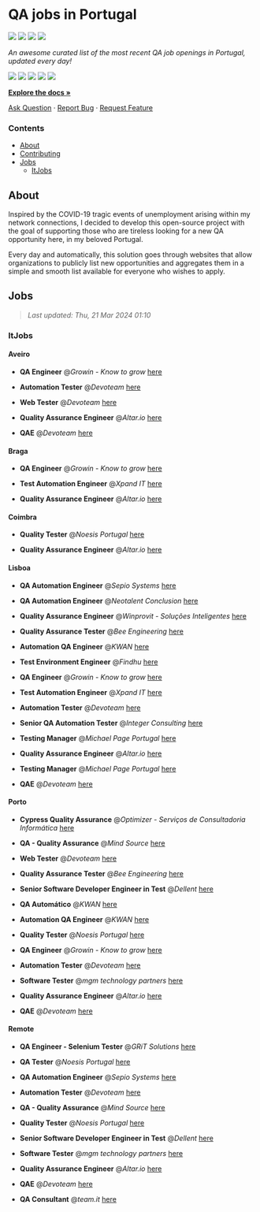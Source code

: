 QA jobs in Portugal
========================

![](https://img.shields.io/static/v1?label=%F0%9F%8C%9F&message=If%20Useful&color=BC4E99)
[![](https://img.shields.io/github/stars/sergiomartins8/qa-jobs-in-portugal)](https://github.com/sergiomartins8/qa-jobs-in-portugal/stargazers)
[![](https://img.shields.io/github/forks/sergiomartins8/qa-jobs-in-portugal)](https://github.com/sergiomartins8/qa-jobs-in-portugal/network/members)
[![](https://img.shields.io/badge/-sergiomartins8-blue?logo=Linkedin&logoColor=white)](https://www.linkedin.com/in/sergiomartins8/)

_An awesome curated list of the most recent QA job openings in Portugal, updated every day!_

[![](https://img.shields.io/github/v/release/sergiomartins8/qa-jobs-in-portugal)](https://github.com/sergiomartins8/qa-jobs-in-portugal/releases)
[![](https://github.com/sergiomartins8/qa-jobs-in-portugal/workflows/release/badge.svg)](https://github.com/sergiomartins8/qa-jobs-in-portugal/actions?query=workflow%3Arelease)
[![](https://img.shields.io/github/issues/sergiomartins8/qa-jobs-in-portugal)](https://github.com/sergiomartins8/qa-jobs-in-portugal/issues)
[![](https://img.shields.io/github/contributors/sergiomartins8/qa-jobs-in-portugal)](https://github.com/sergiomartins8/qa-jobs-in-portugal/graphs/contributors)
[![](https://img.shields.io/github/license/sergiomartins8/qa-jobs-in-portugal)](https://github.com/sergiomartins8/qa-jobs-in-portugal/blob/master/LICENSE)

**[Explore the docs »](https://github.com/sergiomartins8/qa-jobs-in-portugal/blob/master/docs/DOCUMENTATION.md)**

[Ask Question](https://github.com/sergiomartins8/qa-jobs-in-portugal/issues) 
·
[Report Bug](https://github.com/sergiomartins8/qa-jobs-in-portugal/issues)
·
[Request Feature](https://github.com/sergiomartins8/qa-jobs-in-portugal/issues)

### Contents
* [About](#about)
* [Contributing](https://github.com/sergiomartins8/qa-jobs-in-portugal/blob/master/docs/CONTRIBUTING.md)
* [Jobs](#jobs)
  * [ItJobs](#itjobs)

## About
Inspired by the COVID-19 tragic events of unemployment arising within my network connections, I decided to develop this open-source project with the goal of supporting those who are tireless looking for a new QA opportunity here, in my beloved Portugal.

Every day and automatically, this solution goes through websites that allow organizations to publicly list new opportunities and aggregates them in a simple and smooth list available for everyone who wishes to apply.

Jobs
---------

> _Last updated: Thu, 21 Mar 2024 01:10_

### ItJobs

#### Aveiro

- **QA Engineer** @_Growin - Know to grow_ [here](https://www.itjobs.pt/oferta/480934/qa-engineer)


- **Automation Tester** @_Devoteam_ [here](https://www.itjobs.pt/oferta/480080/automation-tester)


- **Web Tester** @_Devoteam_ [here](https://www.itjobs.pt/oferta/479839/web-tester)


- **Quality Assurance Engineer** @_Altar.io_ [here](https://www.itjobs.pt/oferta/480868/quality-assurance-engineer)


- **QAE** @_Devoteam_ [here](https://www.itjobs.pt/oferta/479058/qae)

#### Braga

- **QA Engineer** @_Growin - Know to grow_ [here](https://www.itjobs.pt/oferta/480934/qa-engineer)


- **Test Automation Engineer** @_Xpand IT_ [here](https://www.itjobs.pt/oferta/479733/test-automation-engineer)


- **Quality Assurance Engineer** @_Altar.io_ [here](https://www.itjobs.pt/oferta/480868/quality-assurance-engineer)

#### Coimbra

- **Quality Tester** @_Noesis Portugal_ [here](https://www.itjobs.pt/oferta/480202/quality-tester-coimbra-covilha-guarda)


- **Quality Assurance Engineer** @_Altar.io_ [here](https://www.itjobs.pt/oferta/480868/quality-assurance-engineer)

#### Lisboa

- **QA Automation Engineer** @_Sepio Systems_ [here](https://www.itjobs.pt/oferta/479523/qa-automation-engineer)


- **QA Automation Engineer** @_Neotalent Conclusion_ [here](https://www.itjobs.pt/oferta/479608/qa-automation-engineer)


- **Quality Assurance Engineer** @_Winprovit - Soluções Inteligentes_ [here](https://www.itjobs.pt/oferta/479566/quality-assurance-engineer)


- **Quality Assurance Tester** @_Bee Engineering_ [here](https://www.itjobs.pt/oferta/480733/quality-assurance-tester)


- **Automation QA Engineer** @_KWAN_ [here](https://www.itjobs.pt/oferta/479657/qa-automatico)


- **Test Environment Engineer** @_Findhu_ [here](https://www.itjobs.pt/oferta/480739/test-environment-engineer)


- **QA Engineer** @_Growin - Know to grow_ [here](https://www.itjobs.pt/oferta/480934/qa-engineer)


- **Test Automation Engineer** @_Xpand IT_ [here](https://www.itjobs.pt/oferta/479733/test-automation-engineer)


- **Automation Tester** @_Devoteam_ [here](https://www.itjobs.pt/oferta/480080/automation-tester)


- **Senior QA Automation Tester** @_Integer Consulting_ [here](https://www.itjobs.pt/oferta/480814/senior-qa-automation-tester)


- **Testing Manager** @_Michael Page Portugal_ [here](https://www.itjobs.pt/oferta/480832/testing-manager)


- **Quality Assurance Engineer** @_Altar.io_ [here](https://www.itjobs.pt/oferta/480868/quality-assurance-engineer)


- **Testing Manager** @_Michael Page Portugal_ [here](https://www.itjobs.pt/oferta/479401/testing-manager)


- **QAE** @_Devoteam_ [here](https://www.itjobs.pt/oferta/479058/qae)

#### Porto

- **Cypress Quality Assurance** @_Optimizer - Serviços de Consultadoria Informática_ [here](https://www.itjobs.pt/oferta/479429/cypress-quality-assurance)


- **QA - Quality Assurance** @_Mind Source_ [here](https://www.itjobs.pt/oferta/480144/qa-quality-assurance)


- **Web Tester** @_Devoteam_ [here](https://www.itjobs.pt/oferta/479839/web-tester)


- **Quality Assurance Tester** @_Bee Engineering_ [here](https://www.itjobs.pt/oferta/480733/quality-assurance-tester)


- **Senior Software Developer Engineer in Test** @_Dellent_ [here](https://www.itjobs.pt/oferta/479414/senior-software-developer-engineer-in-test)


- **QA Automático** @_KWAN_ [here](https://www.itjobs.pt/oferta/480553/qa-automatico)


- **Automation QA Engineer** @_KWAN_ [here](https://www.itjobs.pt/oferta/479657/qa-automatico)


- **Quality Tester** @_Noesis Portugal_ [here](https://www.itjobs.pt/oferta/479066/quality-tester-porto)


- **QA Engineer** @_Growin - Know to grow_ [here](https://www.itjobs.pt/oferta/480934/qa-engineer)


- **Automation Tester** @_Devoteam_ [here](https://www.itjobs.pt/oferta/480080/automation-tester)


- **Software Tester** @_mgm technology partners_ [here](https://www.itjobs.pt/oferta/480206/software-tester)


- **Quality Assurance Engineer** @_Altar.io_ [here](https://www.itjobs.pt/oferta/480868/quality-assurance-engineer)


- **QAE** @_Devoteam_ [here](https://www.itjobs.pt/oferta/479058/qae)

#### Remote

- **QA Engineer - Selenium Tester** @_GRiT Solutions_ [here](https://www.itjobs.pt/oferta/480417/qa-engineer-selenium-tester)


- **QA Tester** @_Noesis Portugal_ [here](https://www.itjobs.pt/oferta/479970/qa-tester-lisbon)


- **QA Automation Engineer** @_Sepio Systems_ [here](https://www.itjobs.pt/oferta/479523/qa-automation-engineer)


- **Automation Tester** @_Devoteam_ [here](https://www.itjobs.pt/oferta/480080/automation-tester)


- **QA - Quality Assurance** @_Mind Source_ [here](https://www.itjobs.pt/oferta/480144/qa-quality-assurance)


- **Quality Tester** @_Noesis Portugal_ [here](https://www.itjobs.pt/oferta/480202/quality-tester-coimbra-covilha-guarda)


- **Senior Software Developer Engineer in Test** @_Dellent_ [here](https://www.itjobs.pt/oferta/479414/senior-software-developer-engineer-in-test)


- **Software Tester** @_mgm technology partners_ [here](https://www.itjobs.pt/oferta/480206/software-tester)


- **Quality Assurance Engineer** @_Altar.io_ [here](https://www.itjobs.pt/oferta/480868/quality-assurance-engineer)


- **QAE** @_Devoteam_ [here](https://www.itjobs.pt/oferta/479058/qae)


- **QA Consultant** @_team.it_ [here](https://www.itjobs.pt/oferta/480904/qa-consultant)

